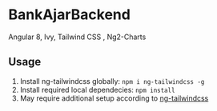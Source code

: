 # BankAjarBackend

Angular 8, Ivy, Tailwind CSS , Ng2-Charts

## Usage
1. Install ng-tailwindcss globally: `npm i ng-tailwindcss -g` 
2. Install required local dependecies: `npm install`
3. May require additional setup according to [ng-tailwindcss](https://www.npmjs.com/package/ng-tailwindcss)




